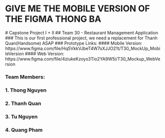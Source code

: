 <h1> GIVE ME THE MOBILE VERSION OF THE FIGMA THONG BA  </h1>
# Capstone Project I + II
## Team 30 - Restaurant Management Application
### This is our first professional project, we need a replacement for Thanh Quan(Handsome) ASAP
### Prototype Links:
#### Mobile Version: https://www.figma.com/file/Hq5VkkVJbeT4W7sXJJO21t/T30_MockUp_MobileVersion
#### Web Version: https://www.figma.com/file/4ziukeKzoys3Tio2YA9W5i/T30_Mockup_WebVersion

### Team Members:
### 1.  Thong Nguyen
### 2.  Thanh Quan
### 3.  Tu Nguyen
### 4.  Quang Pham


